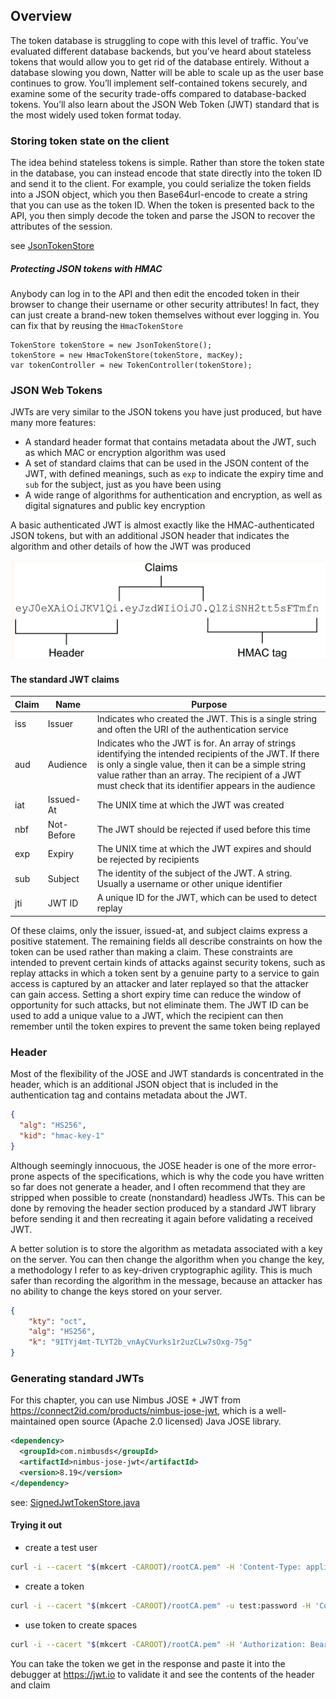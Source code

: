 ## Overview
The token database is struggling to cope with this level of traffic. You’ve evaluated different database backends, 
but you’ve heard about stateless tokens that would allow you to get rid of the database entirely. Without a database 
slowing you down, Natter will be able to scale up as the user base continues to grow. You’ll implement self-contained 
tokens securely, and examine some of the security trade-offs compared to database-backed tokens. You’ll also learn 
about the JSON Web Token (JWT) standard that is the most widely used token format today.

### Storing token state on the client
The idea behind stateless tokens is simple. Rather than store the token state in the database, you can instead encode 
that state directly into the token ID and send it to the client. For example, you could serialize the token fields 
into a JSON object, which you then Base64url-encode to create a string that you can use as the token ID. When the token 
is presented back to the API, you then simply decode the token and parse the JSON to recover the attributes 
of the session.
  
see [JsonTokenStore](src/main/java/com/gelerion/security/in/action/token/JsonTokenStore.java)

##### Protecting JSON tokens with HMAC
Anybody can log in to the API and then edit the encoded token in their browser to change their username 
or other security attributes! In fact, they can just create a brand-new token themselves without ever 
logging in. You can fix that by reusing the `HmacTokenStore`
  
```
TokenStore tokenStore = new JsonTokenStore();
tokenStore = new HmacTokenStore(tokenStore, macKey);
var tokenController = new TokenController(tokenStore);
```

### JSON Web Tokens
JWTs are very similar to the JSON tokens you have just produced, but have many more features:
- A standard header format that contains metadata about the JWT, such as which MAC or encryption algorithm was used
- A set of standard claims that can be used in the JSON content of the JWT, with defined meanings, such as `exp` to indicate the expiry time and `sub` for the subject, just as you have been using
- A wide range of algorithms for authentication and encryption, as well as digital signatures and public key encryption

A basic authenticated JWT is almost exactly like the HMAC-authenticated JSON tokens, but with an additional JSON header 
that indicates the algorithm and other details of how the JWT was produced
  
![JWT](images/jwt.png)

#### The standard JWT claims

| Claim | Name       | Purpose                                                                                                                                                                                                                                                                     |
|-------|------------|-----------------------------------------------------------------------------------------------------------------------------------------------------------------------------------------------------------------------------------------------------------------------------|
| iss   | Issuer     | Indicates who created the JWT. This is a single string and often the URI of the authentication service                                                                                                                                                                      |
| aud   | Audience   | Indicates who the JWT is for. An array of strings identifying the intended recipients of the JWT. If there is only a single value, then it can be a simple string value rather than an array. The recipient of a JWT must check that its identifier appears in the audience |
| iat   | Issued-At  | The UNIX time at which the JWT was created                                                                                                                                                                                                                                  |
| nbf   | Not-Before | The JWT should be rejected if used before this time                                                                                                                                                                                                                         |
| exp   | Expiry     | The UNIX time at which the JWT expires and should be rejected by recipients                                                                                                                                                                                                 |
| sub   | Subject    | The identity of the subject of the JWT. A string. Usually a username or other unique identifier                                                                                                                                                                             |
| jti   | JWT ID     | A unique ID for the JWT, which can be used to detect replay                                                                                                                                                                                                                 |

Of these claims, only the issuer, issued-at, and subject claims express a positive statement. The remaining fields all 
describe constraints on how the token can be used rather than making a claim. These constraints are intended to prevent 
certain kinds of attacks against security tokens, such as replay attacks in which a token sent by a genuine party to a 
service to gain access is captured by an attacker and later replayed so that the attacker can gain access. Setting a 
short expiry time can reduce the window of opportunity for such attacks, but not eliminate them. The JWT ID can be used 
to add a unique value to a JWT, which the recipient can then remember until the token expires to prevent the same token 
being replayed

### Header
Most of the flexibility of the JOSE and JWT standards is concentrated in the header, which is an additional JSON object 
that is included in the authentication tag and contains metadata about the JWT.
```json
{
  "alg": "HS256",
  "kid": "hmac-key-1"
}
```
Although seemingly innocuous, the JOSE header is one of the more error-prone aspects of the specifications, which is why 
the code you have written so far does not generate a header, and I often recommend that they are stripped when possible 
to create (nonstandard) headless JWTs. This can be done by removing the header section produced by a standard JWT library 
before sending it and then recreating it again before validating a received JWT.

A better solution is to store the algorithm as metadata associated with a key on the server. You can then change the 
algorithm when you change the key, a methodology I refer to as key-driven cryptographic agility. This is much safer 
than recording the algorithm in the message, because an attacker has no ability to change the keys stored on your server.
```json
{ 
    "kty": "oct",
    "alg": "HS256",
    "k": "9ITYj4mt-TLYT2b_vnAyCVurks1r2uzCLw7sOxg-75g"
}
```
### Generating standard JWTs
For this chapter, you can use Nimbus JOSE + JWT from https://connect2id.com/products/nimbus-jose-jwt, which is a 
well-maintained open source (Apache 2.0 licensed) Java JOSE library.
```xml
<dependency>
  <groupId>com.nimbusds</groupId>
  <artifactId>nimbus-jose-jwt</artifactId>
  <version>8.19</version>
</dependency>
```
see: [SignedJwtTokenStore.java](src/main/java/com/gelerion/security/in/action/token/SignedJwtTokenStore.java)


#### Trying it out
- create a test user
```sh
curl -i --cacert "$(mkcert -CAROOT)/rootCA.pem" -H 'Content-Type: application/json' -d '{"username":"test","password":"password"}' https://localhost:4567/users
```
- create a token
```sh
curl -i --cacert "$(mkcert -CAROOT)/rootCA.pem" -u test:password -H 'Content-Type: application/json' -X POST https://localhost:4567/sessions
```
- use token to create spaces
```sh
curl -i --cacert "$(mkcert -CAROOT)/rootCA.pem" -H 'Authorization: Bearer {TOKEN}' -H 'Content-Type: application/json' -d '{"owner":"test","name":"test space"}' https://localhost:4567/spaces
```
  
You can take the token we get in the response and paste it into the debugger at https://jwt.io to validate it and see 
the contents of the header and claim
